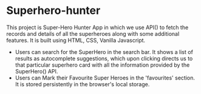 # Superhero-hunter

This project is Super-Hero Hunter App in which we use API() to fetch the records and details of all the superheroes along with some additional features. It is built using HTML, CSS, Vanilla Javascript.

- Users can search for the SuperHero in the search bar. It shows a list of results as autocomplete suggestions, which upon clicking directs us to that particular superhero card with all the information provided by the SuperHero() API.
- Users can Mark their Favourite Super Heroes in the 'favourites' section. It is stored persistently in the browser's local storage.
